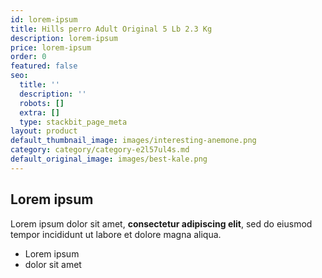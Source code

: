 ```yaml
---
id: lorem-ipsum
title: Hills perro Adult Original 5 Lb 2.3 Kg
description: lorem-ipsum
price: lorem-ipsum
order: 0
featured: false
seo:
  title: ''
  description: ''
  robots: []
  extra: []
  type: stackbit_page_meta
layout: product
default_thumbnail_image: images/interesting-anemone.png
category: category/category-e2l57ul4s.md
default_original_image: images/best-kale.png
---
```

## Lorem ipsum

Lorem ipsum dolor sit amet, **consectetur adipiscing elit**, sed do eiusmod tempor incididunt ut labore et dolore magna aliqua.

- Lorem ipsum
- dolor sit amet